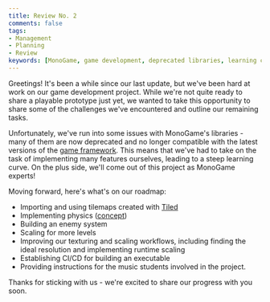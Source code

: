 ```yaml
---
title: Review No. 2
comments: false
tags: 
- Management
- Planning
- Review
keywords: [MonoGame, game development, deprecated libraries, learning curve, Tilemaps, Tiled, physics, enemy system, scaling, texturing, runtime scaling, executable building, CI/CD]
---
```

Greetings! It's been a while since our last update, but we've been hard at work on our game development project. While we're not quite ready to share a playable prototype just yet, we wanted to take this opportunity to share some of the challenges we've encountered and outline our remaining tasks.

Unfortunately, we've run into some issues with MonoGame's libraries - many of them are now deprecated and no longer compatible with the latest versions of the [game framework](notes/Game%20Frameworks.md). This means that we've had to take on the task of implementing many features ourselves, leading to a steep learning curve. On the plus side, we'll come out of this project as MonoGame experts!

Moving forward, here's what's on our roadmap:

-   Importing and using tilemaps created with [Tiled](https://www.mapeditor.org/)
-   Implementing physics ([concept](notes/Movement%20and%20Game%20Mechanics.md))
-   Building an enemy system
-   Scaling for more levels
-   Improving our texturing and scaling workflows, including finding the ideal resolution and implementing runtime scaling
-   Establishing CI/CD for building an executable
-   Providing instructions for the music students involved in the project.

Thanks for sticking with us - we're excited to share our progress with you soon.